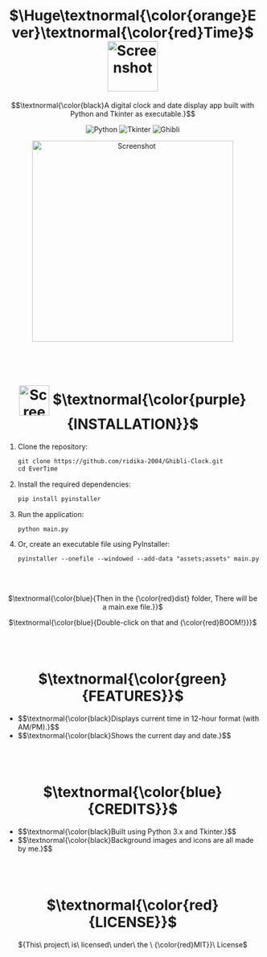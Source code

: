 <h1 align="center">
  $\Huge\textnormal{\color{orange}Ever}\textnormal{\color{red}Time}$
  <img src="https://github.com/user-attachments/assets/3231f155-4be5-4d20-b3c7-1b5be898f6d5" alt="Screenshot" width="100" style="vertical-align: middle;">
</h1>



$$\textnormal{\color{black}A digital clock and date display app built with Python and Tkinter as executable.}$$

<p align="center">
  <img src="https://img.shields.io/badge/Python-3-blue?logo=python&logoColor=white" alt="Python">
  <img src="https://img.shields.io/badge/Tkinter-GUI-orange?logo=python&logoColor=white" alt="Tkinter">
  <img src="https://img.shields.io/badge/Anime-Ghibli-green?logo=anime&logoColor=white" alt="Ghibli">
</p>


<p align="center">
  <img src="https://github.com/user-attachments/assets/6521037e-5feb-46da-88c7-387e5a40d796" alt="Screenshot" width=400>
</p>


<br><br>

<h1 align="center"> 
  <img src="https://github.com/user-attachments/assets/9f02ebcf-3ecf-4919-bf67-228531195aa4" alt="Screenshot" width="60" style="vertical-align: middle;">
  $\textnormal{\color{purple}{INSTALLATION}}$
</h1>


1. Clone the repository:
   
   ```diff
   git clone https://github.com/ridika-2004/Ghibli-Clock.git
   cd EverTime
   ```

2. Install the required dependencies:
   ```diff
   pip install pyinstaller
   ```

3. Run the application:
   ```diff
   python main.py
   ```
   
4. Or, create an executable file using PyInstaller:
   ```diff
   pyinstaller --onefile --windowed --add-data "assets;assets" main.py
   ```

<br><br>

<p align="center"> $\textnormal{\color{blue}{Then in the {\color{red}dist} folder, There will be a main.exe file.}}$ </p>
<p align="center">$\textnormal{\color{blue}{Double-click on that and {\color{red}BOOM!}}}$ </p>

<br><br>

<h1 align="center"> 
  $\textnormal{\color{green}{FEATURES}}$ 
</h1>

<ul>
  <li>$$\textnormal{\color{black}Displays current time in 12-hour format (with AM/PM).}$$</li>
  <li>$$\textnormal{\color{black}Shows the current day and date.}$$</li>
</ul>

<br><br>

<h1 align="center"> $\textnormal{\color{blue}{CREDITS}}$ </h1>
<ul>
  <li>$$\textnormal{\color{black}Built using Python 3.x and Tkinter.}$$</li>
  <li>$$\textnormal{\color{black}Background images and icons are all made by me.}$$</li>
</ul>

<br><br>

<h1 align="center"> $\textnormal{\color{red}{LICENSE}}$ </h1>
<p align="center">${This\ project\ is\ licensed\ under\ the \ {\color{red}MIT}}\ License$</p>

